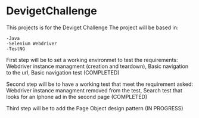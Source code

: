 # DevigetChallenge #
This projects is for the Deviget Challenge
The project will be based in: 

    -Java
    -Selenium Webdriver
    -TestNG
    
First step will be to set a working environmet to test the requirements:
       Webdriver instance managment (creation and teardown),
       Basic navigation to the url, 
       Basic navigation test
(COMPLETED)

Second step will be to have a working test that meet the requirement asked:
        Webdriver instance managment removed from the test,
        Search test that looks for an Iphone ad in the second page
(COMPLETED)

Third step will be to add the Page Object design pattern 
(IN PROGRESS)
